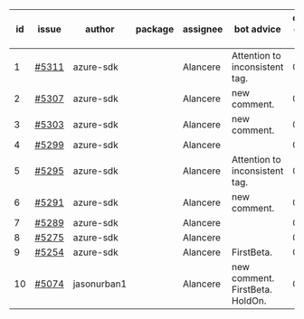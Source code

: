 | id | issue | author | package | assignee | bot advice | created date of issue | target release date | date from target |
| ------ | ------ | ------ | ------ | ------ | ------ | ------ | ------ | :-----: |
| 1 | [#5311](https://github.com/Azure/sdk-release-request/issues/5311) | azure-sdk |  | Alancere | Attention to inconsistent tag. | 07-01 | 07-25 |  |
| 2 | [#5307](https://github.com/Azure/sdk-release-request/issues/5307) | azure-sdk |  | Alancere | new comment. | 06-27 | 07-26 |  |
| 3 | [#5303](https://github.com/Azure/sdk-release-request/issues/5303) | azure-sdk |  | Alancere | new comment. | 06-27 | 07-25 |  |
| 4 | [#5299](https://github.com/Azure/sdk-release-request/issues/5299) | azure-sdk |  | Alancere |  | 06-26 | 07-26 |  |
| 5 | [#5295](https://github.com/Azure/sdk-release-request/issues/5295) | azure-sdk |  | Alancere | Attention to inconsistent tag. | 06-25 | 07-26 |  |
| 6 | [#5291](https://github.com/Azure/sdk-release-request/issues/5291) | azure-sdk |  | Alancere | new comment. | 06-25 | 07-25 |  |
| 7 | [#5289](https://github.com/Azure/sdk-release-request/issues/5289) | azure-sdk |  | Alancere |  | 06-25 | 07-25 |  |
| 8 | [#5275](https://github.com/Azure/sdk-release-request/issues/5275) | azure-sdk |  | Alancere |  | 06-14 | 07-26 |  |
| 9 | [#5254](https://github.com/Azure/sdk-release-request/issues/5254) | azure-sdk |  | Alancere | FirstBeta. | 06-05 | 06-21 |  |
| 10 | [#5074](https://github.com/Azure/sdk-release-request/issues/5074) | jasonurban1 |  | Alancere | new comment. FirstBeta. HoldOn. | 03-22 | 05-24 |  |
